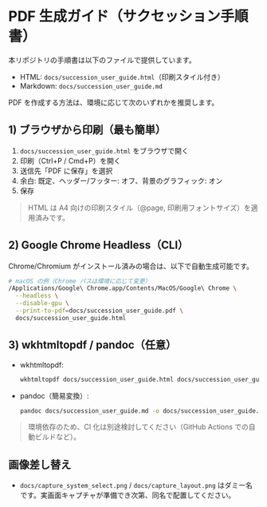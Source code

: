 # PDF 生成ガイド（サクセッション手順書）

本リポジトリの手順書は以下のファイルで提供しています。

- HTML: `docs/succession_user_guide.html`（印刷スタイル付き）
- Markdown: `docs/succession_user_guide.md`

PDF を作成する方法は、環境に応じて次のいずれかを推奨します。

## 1) ブラウザから印刷（最も簡単）
1. `docs/succession_user_guide.html` をブラウザで開く
2. 印刷（Ctrl+P / Cmd+P）を開く
3. 送信先「PDF に保存」を選択
4. 余白: 既定、ヘッダー/フッター: オフ、背景のグラフィック: オン
5. 保存

> HTML は A4 向けの印刷スタイル（@page, 印刷用フォントサイズ）を適用済みです。

## 2) Google Chrome Headless（CLI）
Chrome/Chromium がインストール済みの場合は、以下で自動生成可能です。

```bash
# macOS の例（Chrome パスは環境に応じて変更）
/Applications/Google\ Chrome.app/Contents/MacOS/Google\ Chrome \
  --headless \
  --disable-gpu \
  --print-to-pdf=docs/succession_user_guide.pdf \
  docs/succession_user_guide.html
```

## 3) wkhtmltopdf / pandoc（任意）
- wkhtmltopdf:
  ```bash
  wkhtmltopdf docs/succession_user_guide.html docs/succession_user_guide.pdf
  ```
- pandoc（簡易変換）:
  ```bash
  pandoc docs/succession_user_guide.md -o docs/succession_user_guide.pdf
  ```

> 環境依存のため、CI 化は別途検討してください（GitHub Actions での自動ビルドなど）。

## 画像差し替え
- `docs/capture_system_select.png` / `docs/capture_layout.png` はダミー名です。実画面キャプチャが準備でき次第、同名で配置してください。


